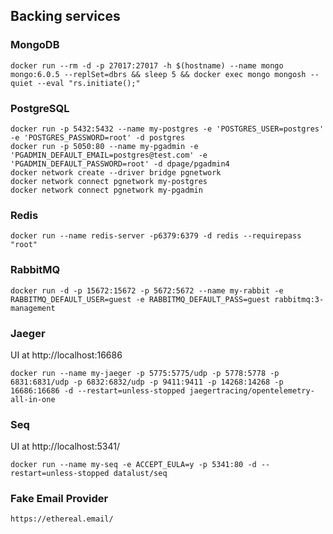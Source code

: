 ## Backing services

### MongoDB
```
docker run --rm -d -p 27017:27017 -h $(hostname) --name mongo mongo:6.0.5 --replSet=dbrs && sleep 5 && docker exec mongo mongosh --quiet --eval "rs.initiate();"
```

### PostgreSQL
```
docker run -p 5432:5432 --name my-postgres -e 'POSTGRES_USER=postgres' -e 'POSTGRES_PASSWORD=root' -d postgres
docker run -p 5050:80 --name my-pgadmin -e 'PGADMIN_DEFAULT_EMAIL=postgres@test.com' -e 'PGADMIN_DEFAULT_PASSWORD=root' -d dpage/pgadmin4
docker network create --driver bridge pgnetwork
docker network connect pgnetwork my-postgres
docker network connect pgnetwork my-pgadmin
```

### Redis
```
docker run --name redis-server -p6379:6379 -d redis --requirepass "root"
```

### RabbitMQ
```
docker run -d -p 15672:15672 -p 5672:5672 --name my-rabbit -e RABBITMQ_DEFAULT_USER=guest -e RABBITMQ_DEFAULT_PASS=guest rabbitmq:3-management
```

### Jaeger
UI at http://localhost:16686
```
docker run --name my-jaeger -p 5775:5775/udp -p 5778:5778 -p 6831:6831/udp -p 6832:6832/udp -p 9411:9411 -p 14268:14268 -p 16686:16686 -d --restart=unless-stopped jaegertracing/opentelemetry-all-in-one
```

### Seq
UI at http://localhost:5341/
```
docker run --name my-seq -e ACCEPT_EULA=y -p 5341:80 -d --restart=unless-stopped datalust/seq
```

### Fake Email Provider
```
https://ethereal.email/
```